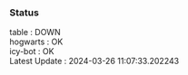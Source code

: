 ### Status


table : DOWN  
hogwarts : OK  
icy-bot : OK  
Latest Update : 2024-03-26 11:07:33.202243
